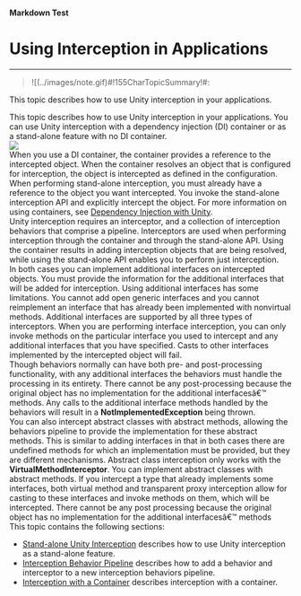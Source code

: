 ﻿---
Source File Name: 75-Interception.docx
AssetID: 67c6df4d-4c1b-4020-82c8-f2cf87defbc2
Title: Using Interception in Applications
Order In ToC: 2\5
Output Filename: 2\5_Using Interception in Applications.markdown
---

#### Markdown Test ####
# Using Interception in Applications #
----------


> ![(../images/note.gif)#!155CharTopicSummary!#:
> 
This topic describes how to use Unity interception in your applications.

This topic describes how to use Unity interception in your applications. You can use Unity interception with a dependency injection (DI) container or as a stand-alone feature with no DI container.   
![](/images/images\3397ADBCC9BA37E1603B111630672796.png)  
When you use a DI container, the container provides a reference to the intercepted object. When the container resolves an object that is configured for interception, the object is intercepted as defined in the configuration. When performing stand-alone interception, you must already have a reference to the object you want intercepted. You invoke the stand-alone interception API and explicitly intercept the object. For more information on using containers, see [Dependency Injection with Unity](test-markdown_16137689-c8fb-46b0-87f5-7f975241832f.html).  
Unity interception requires an interceptor, and a collection of interception behaviors that comprise a pipeline. Interceptors are used when performing interception through the container and through the stand-alone API. Using the container results in adding interception objects that are being resolved, while using the stand-alone API enables you to perform just interception.   
In both cases you can implement additional interfaces on intercepted objects. You must provide the information for the additional interfaces that will be added for interception. Using additional interfaces has some limitations. You cannot add open generic interfaces and you cannot reimplement an interface that has already been implemented with nonvirtual methods. Additional interfaces are supported by all three types of interceptors. When you are performing interface interception, you can only invoke methods on the particular interface you used to intercept and any additional interfaces that you have specified. Casts to other interfaces implemented by the intercepted object will fail.  
Though behaviors normally can have both pre- and post-processing functionality, with any additional interfaces the behaviors must handle the processing in its entirety. There cannot be any post-processing because the original object has no implementation for the additional interfacesâ€™ methods. Any calls to the additional interface methods handled by the behaviors will result in a **NotImplementedException** being thrown.  
You can also intercept abstract classes with abstract methods, allowing the behaviors pipeline to provide the implementation for these abstract methods. This is similar to adding interfaces in that in both cases there are undefined methods for which an implementation must be provided, but they are different mechanisms. Abstract class interception only works with the **VirtualMethodInterceptor**. You can implement abstract classes with abstract methods. If you intercept a type that already implements some interfaces, both virtual method and transparent proxy interception allow for casting to these interfaces and invoke methods on them, which will be intercepted. There cannot be any post processing because the original object has no implementation for the additional interfacesâ€™ methods  
This topic contains the following sections:  
+ [Stand-alone Unity Interception](test-markdown_29f44713-c61a-4b7c-a21e-9cd4d183ace3.html#interception_standalone) describes how to use Unity interception as a stand-alone feature.
+ [Interception Behavior Pipeline](test-markdown_7f7a1362-150a-417c-8b15-ba4f7d08cd5a.html#interception_pipeline) describes how to add a behavior and interceptor to a new interception behaviors pipeline.
+ [Interception with a Container](test-markdown_20b2c058-da8b-43ba-b0b5-40d919915481.html#interception_container) describes interception with a container.


